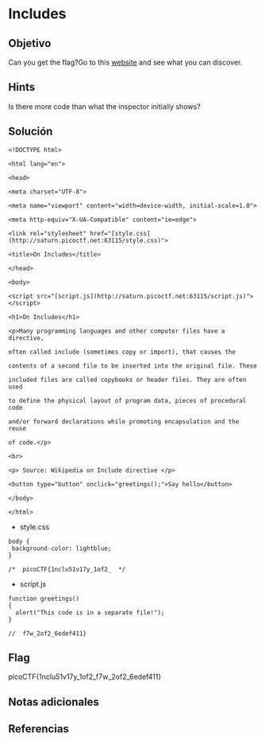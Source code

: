 # Includes

## Objetivo

Can you get the flag?Go to this [website](http://saturn.picoctf.net:63115/) and see what you can discover.

## Hints

Is there more code than what the inspector initially shows?

## Solución

```
<!DOCTYPE html>

<html lang="en">

<head>

<meta charset="UTF-8">

<meta name="viewport" content="width=device-width, initial-scale=1.0">

<meta http-equiv="X-UA-Compatible" content="ie=edge">

<link rel="stylesheet" href="[style.css](http://saturn.picoctf.net:63115/style.css)">

<title>On Includes</title>

</head>

<body>

<script src="[script.js](http://saturn.picoctf.net:63115/script.js)"></script>

<h1>On Includes</h1>

<p>Many programming languages and other computer files have a directive,

often called include (sometimes copy or import), that causes the

contents of a second file to be inserted into the original file. These

included files are called copybooks or header files. They are often used

to define the physical layout of program data, pieces of procedural code

and/or forward declarations while promoting encapsulation and the reuse

of code.</p>

<br>

<p> Source: Wikipedia on Include directive </p>

<button type="button" onclick="greetings();">Say hello</button>

</body>

</html>
```
 - style.css
 ```
 body {
  background-color: lightblue;
}

/*  picoCTF{1nclu51v17y_1of2_  */
 ```
- script.js
```
function greetings()
{
  alert("This code is in a separate file!");
}

//  f7w_2of2_6edef411}
```

## Flag

picoCTF{1nclu51v17y_1of2_f7w_2of2_6edef411}

## Notas adicionales

## Referencias
